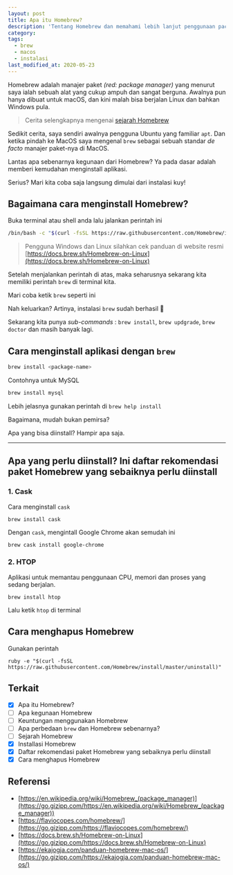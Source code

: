 ```yaml
---
layout: post
title: Apa itu Homebrew?
description: 'Tentang Homebrew dan memahami lebih lanjut penggunaan package manager Homebrew secara praktis dan mudah.'
category:
tags:
  - brew
  - macos
  - instalasi
last_modified_at: 2020-05-23
---
```




Homebrew adalah manajer paket *(red: package manager)* yang menurut saya ialah sebuah alat yang cukup ampuh dan sangat berguna. Awalnya pun hanya dibuat untuk macOS, dan kini malah bisa berjalan Linux dan bahkan Windows pula.

> Cerita selengkapnya mengenai [sejarah Homebrew](#)

Sedikit cerita, saya sendiri awalnya pengguna Ubuntu yang familiar `apt`. Dan ketika pindah ke MacOS saya mengenal `brew` sebagai sebuah standar *de facto* manajer paket-nya di MacOS.

Lantas apa sebenarnya kegunaan dari Homebrew? Ya pada dasar adalah memberi kemudahan menginstall aplikasi.

Serius? Mari kita coba saja langsung dimulai dari instalasi kuy!

## Bagaimana cara menginstall Homebrew?

Buka terminal atau shell anda lalu jalankan perintah ini

```sh
/bin/bash -c "$(curl -fsSL https://raw.githubusercontent.com/Homebrew/install/master/install.sh)"
```

> Pengguna Windows dan Linux silahkan cek panduan di website resmi [https://docs.brew.sh/Homebrew-on-Linux](https://docs.brew.sh/Homebrew-on-Linux)

Setelah menjalankan perintah di atas, maka seharusnya sekarang kita memiliki perintah `brew` di terminal kita.

Mari coba ketik `brew` seperti ini

<amp-img src="/assets/post/homebrew/brew.png" width="900" height="678" layout="responsive" alt="AMP"></amp-img>

Nah keluarkan? Artinya, instalasi `brew` sudah berhasil :tada:

Sekarang kita punya *sub-commands* : `brew install`, `brew updgrade`, `brew doctor` dan masih banyak lagi.

## Cara menginstall aplikasi dengan `brew`


```sh
brew install <package-name>
```

Contohnya untuk MySQL

```sh
brew install mysql
```

Lebih jelasnya gunakan perintah di `brew help install`

Bagaimana, mudah bukan pemirsa?

Apa yang bisa diinstall? Hampir apa saja.

***

## Apa yang perlu diinstall? Ini daftar rekomendasi paket Homebrew yang sebaiknya perlu diinstall

### 1. Cask

Cara menginstall `cask`

```
brew install cask
```

Dengan `cask`, mengintall Google Chrome akan semudah ini

`brew cask install google-chrome`

### 2. HTOP

Aplikasi untuk memantau penggunaan CPU, memori dan proses yang sedang berjalan.

```
brew install htop
```

Lalu ketik `htop` di terminal


## Cara menghapus Homebrew

Gunakan perintah

```
ruby -e "$(curl -fsSL https://raw.githubusercontent.com/Homebrew/install/master/uninstall)"
```

## Terkait

- [x] Apa itu Homebrew?
- [ ] Apa kegunaan Homebrew
- [ ] Keuntungan menggunakan Homebrew
- [ ] Apa perbedaan `brew` dan Homebrew sebenarnya?
- [ ] Sejarah Homebrew
- [x] Installasi Homebrew
- [x] Daftar rekomendasi paket Homebrew yang sebaiknya perlu diinstall
- [x] Cara menghapus Homebrew

## Referensi

* [https://en.wikipedia.org/wiki/Homebrew_(package_manager)](https://go.gizipp.com/https://en.wikipedia.org/wiki/Homebrew_(package_manager))
* [https://flaviocopes.com/homebrew/](https://go.gizipp.com/https://flaviocopes.com/homebrew/)
* [https://docs.brew.sh/Homebrew-on-Linux](https://go.gizipp.com/https://docs.brew.sh/Homebrew-on-Linux)
* [https://ekajogja.com/panduan-homebrew-mac-os/](https://go.gizipp.com/https://ekajogja.com/panduan-homebrew-mac-os/)
